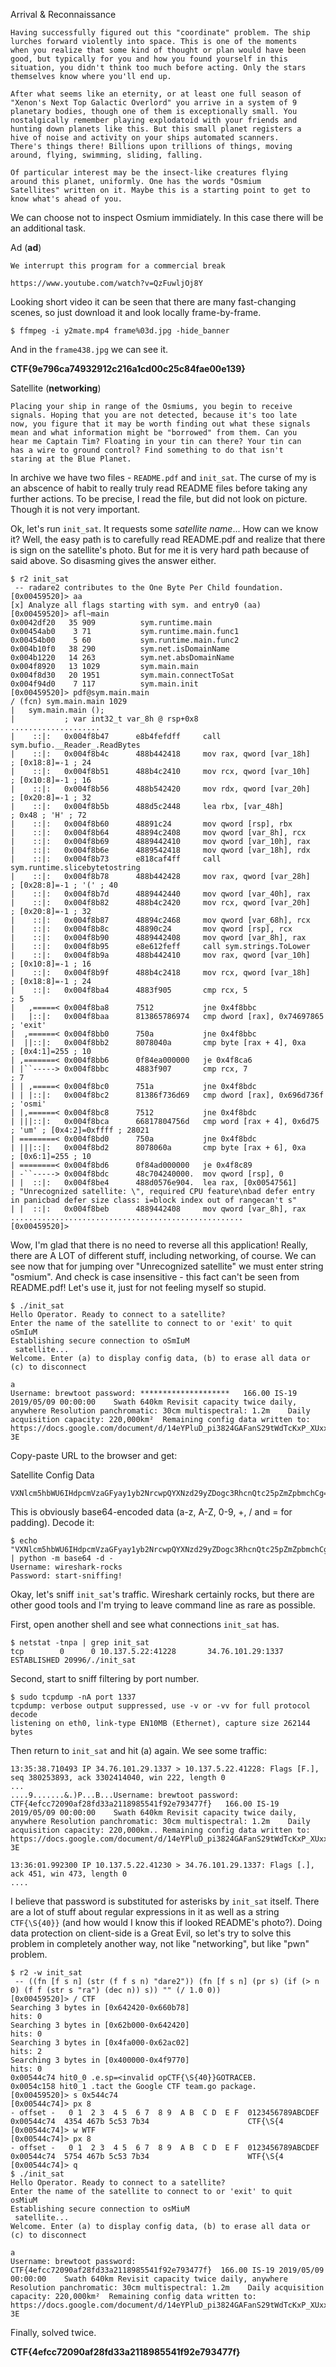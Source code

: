 Arrival & Reconnaissance


    Having successfully figured out this "coordinate" problem. The ship 
    lurches forward violently into space. This is one of the moments 
    when you realize that some kind of thought or plan would have been 
    good, but typically for you and how you found yourself in this 
    situation, you didn't think too much before acting. Only the stars 
    themselves know where you'll end up.

    After what seems like an eternity, or at least one full season of 
    "Xenon's Next Top Galactic Overlord" you arrive in a system of 9 
    planetary bodies, though one of them is exceptionally small. You 
    nostalgically remember playing explodatoid with your friends and 
    hunting down planets like this. But this small planet registers a 
    hive of noise and activity on your ships automated scanners. 
    There's things there! Billions upon trillions of things, moving 
    around, flying, swimming, sliding, falling.

    Of particular interest may be the insect-like creatures flying 
    around this planet, uniformly. One has the words "Osmium 
    Satellites" written on it. Maybe this is a starting point to get to 
    know what's ahead of you.


We can choose not to inspect Osmium immidiately. In this case there 
will be an additional task.

Ad (**ad**)

    We interrupt this program for a commercial break

    https://www.youtube.com/watch?v=QzFuwljOj8Y 
    
Looking short video it can be seen that there are many fast-changing 
scenes, so just download it and look locally frame-by-frame.

    $ ffmpeg -i y2mate.mp4 frame%03d.jpg -hide_banner

And in the `frame438.jpg` we can see it.

**CTF{9e796ca74932912c216a1cd00c25c84fae00e139}**


Satellite (**networking**)

    Placing your ship in range of the Osmiums, you begin to receive 
    signals. Hoping that you are not detected, because it's too late 
    now, you figure that it may be worth finding out what these signals 
    mean and what information might be "borrowed" from them. Can you 
    hear me Captain Tim? Floating in your tin can there? Your tin can 
    has a wire to ground control? Find something to do that isn't 
    staring at the Blue Planet.

In archive we have two files - `README.pdf` and `init_sat`.
The curse of my is an abscence of habit to really truly read README 
files before taking any further actions. To be precise, I read the 
file, but did not look on picture. Though it is not very important.

Ok, let's run `init_sat`. It requests some *satellite name*...
How can we know it? Well, the easy path is to carefully read README.pdf 
and realize that there is sign on the satellite's photo.
But for me it is very hard path because of said above.
So disasming gives the answer either.

    $ r2 init_sat
     -- radare2 contributes to the One Byte Per Child foundation.
    [0x00459520]> aa
    [x] Analyze all flags starting with sym. and entry0 (aa)
    [0x00459520]> afl~main
    0x0042df20   35 909          sym.runtime.main
    0x00454ab0    3 71           sym.runtime.main.func1
    0x00454b00    5 60           sym.runtime.main.func2
    0x004b10f0   38 290          sym.net.isDomainName
    0x004b1220   14 263          sym.net.absDomainName
    0x004f8920   13 1029         sym.main.main
    0x004f8d30   20 1951         sym.main.connectToSat
    0x004f94d0    7 117          sym.main.init
    [0x00459520]> pdf@sym.main.main
    / (fcn) sym.main.main 1029
    |   sym.main.main ();
    |           ; var int32_t var_8h @ rsp+0x8
    ....................
    |    ::|:   0x004f8b47      e8b4fefdff     call sym.bufio.__Reader_.ReadBytes
    |    ::|:   0x004f8b4c      488b442418     mov rax, qword [var_18h]    ; [0x18:8]=-1 ; 24
    |    ::|:   0x004f8b51      488b4c2410     mov rcx, qword [var_10h]    ; [0x10:8]=-1 ; 16
    |    ::|:   0x004f8b56      488b542420     mov rdx, qword [var_20h]    ; [0x20:8]=-1 ; 32
    |    ::|:   0x004f8b5b      488d5c2448     lea rbx, [var_48h]          ; 0x48 ; 'H' ; 72
    |    ::|:   0x004f8b60      48891c24       mov qword [rsp], rbx
    |    ::|:   0x004f8b64      48894c2408     mov qword [var_8h], rcx
    |    ::|:   0x004f8b69      4889442410     mov qword [var_10h], rax
    |    ::|:   0x004f8b6e      4889542418     mov qword [var_18h], rdx
    |    ::|:   0x004f8b73      e818caf4ff     call sym.runtime.slicebytetostring
    |    ::|:   0x004f8b78      488b442428     mov rax, qword [var_28h]    ; [0x28:8]=-1 ; '(' ; 40
    |    ::|:   0x004f8b7d      4889442440     mov qword [var_40h], rax
    |    ::|:   0x004f8b82      488b4c2420     mov rcx, qword [var_20h]    ; [0x20:8]=-1 ; 32
    |    ::|:   0x004f8b87      48894c2468     mov qword [var_68h], rcx
    |    ::|:   0x004f8b8c      48890c24       mov qword [rsp], rcx
    |    ::|:   0x004f8b90      4889442408     mov qword [var_8h], rax
    |    ::|:   0x004f8b95      e8e612feff     call sym.strings.ToLower
    |    ::|:   0x004f8b9a      488b442410     mov rax, qword [var_10h]    ; [0x10:8]=-1 ; 16
    |    ::|:   0x004f8b9f      488b4c2418     mov rcx, qword [var_18h]    ; [0x18:8]=-1 ; 24
    |    ::|:   0x004f8ba4      4883f905       cmp rcx, 5                  ; 5
    |   ,=====< 0x004f8ba8      7512           jne 0x4f8bbc
    |   |::|:   0x004f8baa      813865786974   cmp dword [rax], 0x74697865 ; 'exit'
    |  ,======< 0x004f8bb0      750a           jne 0x4f8bbc
    |  ||::|:   0x004f8bb2      8078040a       cmp byte [rax + 4], 0xa     ; [0x4:1]=255 ; 10
    | ,=======< 0x004f8bb6      0f84ea000000   je 0x4f8ca6
    | |``-----> 0x004f8bbc      4883f907       cmp rcx, 7                  ; 7
    | | ,=====< 0x004f8bc0      751a           jne 0x4f8bdc
    | | |::|:   0x004f8bc2      81386f736d69   cmp dword [rax], 0x696d736f ; 'osmi'
    | |,======< 0x004f8bc8      7512           jne 0x4f8bdc
    | |||::|:   0x004f8bca      66817804756d   cmp word [rax + 4], 0x6d75  ; 'um' ; [0x4:2]=0xffff ; 28021
    | ========< 0x004f8bd0      750a           jne 0x4f8bdc
    | |||::|:   0x004f8bd2      8078060a       cmp byte [rax + 6], 0xa     ; [0x6:1]=255 ; 10
    | ========< 0x004f8bd6      0f84ad000000   je 0x4f8c89
    | -``-----> 0x004f8bdc      48c704240000.  mov qword [rsp], 0
    | |  ::|:   0x004f8be4      488d0576e904.  lea rax, [0x00547561]       ; "Unrecognized satellite: \", required CPU feature\nbad defer entry in panicbad defer size class: i=block index out of rangecan't s"
    | |  ::|:   0x004f8beb      4889442408     mov qword [var_8h], rax
    ....................................................
    [0x00459520]> 


Wow, I'm glad that there is no need to reverse all this application!
Really, there are A LOT of different stuff, including networking, 
of course.
We can see now that for jumping over "Unrecognized satellite" we must 
enter string "osmium". And check is case insensitive - this fact can't 
be seen from README.pdf! Let's use it, just for not feeling myself so 
stupid.

    $ ./init_sat 
    Hello Operator. Ready to connect to a satellite?
    Enter the name of the satellite to connect to or 'exit' to quit
    oSmIuM
    Establishing secure connection to oSmIuM
     satellite...
    Welcome. Enter (a) to display config data, (b) to erase all data or (c) to disconnect

    a
    Username: brewtoot password: ********************	166.00 IS-19 2019/05/09 00:00:00	Swath 640km	Revisit capacity twice daily, anywhere Resolution panchromatic: 30cm multispectral: 1.2m	Daily acquisition capacity: 220,000km²	Remaining config data written to: https://docs.google.com/document/d/14eYPluD_pi3824GAFanS29tWdTcKxP_XUxx7e303-3E

Copy-paste URL to the browser and get:

Satellite Config Data

    VXNlcm5hbWU6IHdpcmVzaGFyay1yb2NrcwpQYXNzd29yZDogc3RhcnQtc25pZmZpbmchCg==

This is obviously base64-encoded data (a-z, A-Z, 0-9, +, / and = for 
padding). Decode it:

    $ echo "VXNlcm5hbWU6IHdpcmVzaGFyay1yb2NrcwpQYXNzd29yZDogc3RhcnQtc25pZmZpbmchCg==" | python -m base64 -d -
    Username: wireshark-rocks
    Password: start-sniffing!

Okay, let's sniff `init_sat`'s traffic. Wireshark certainly rocks, 
but there are other good tools and I'm trying to leave command line 
as rare as possible.

First, open another shell and see what connections `init_sat` has.

    $ netstat -tnpa | grep init_sat
    tcp        0      0 10.137.5.22:41228       34.76.101.29:1337       ESTABLISHED 20996/./init_sat    

Second, start to sniff filtering by port number.

    $ sudo tcpdump -nA port 1337
    tcpdump: verbose output suppressed, use -v or -vv for full protocol decode
    listening on eth0, link-type EN10MB (Ethernet), capture size 262144 bytes

Then return to `init_sat` and hit (a) again. We see some traffic:

    13:35:38.710493 IP 34.76.101.29.1337 > 10.137.5.22.41228: Flags [F.], seq 380253893, ack 3302414040, win 222, length 0
    ...
    ....9.......&.)P...B...Username: brewtoot password: CTF{4efcc72090af28fd33a2118985541f92e793477f}	166.00 IS-19 2019/05/09 00:00:00	Swath 640km	Revisit capacity twice daily, anywhere Resolution panchromatic: 30cm multispectral: 1.2m	Daily acquisition capacity: 220,000km..	Remaining config data written to: https://docs.google.com/document/d/14eYPluD_pi3824GAFanS29tWdTcKxP_XUxx7e303-3E

    13:36:01.992300 IP 10.137.5.22.41230 > 34.76.101.29.1337: Flags [.], ack 451, win 473, length 0
    ....

I believe that password is substituted for asterisks by `init_sat` 
itself. There are a lot of stuff about regular expressions in it as 
well as a string `CTF{\S{40}}` (and how would I know this if looked 
README's photo?).
Doing data protection on client-side is a Great Evil, so let's try to 
solve this problem in completely another way, not like "networking", 
but like "pwn" problem.

    $ r2 -w init_sat 
     -- ((fn [f s n] (str (f f s n) "dare2")) (fn [f s n] (pr s) (if (> n 0) (f f (str s "ra") (dec n)) s)) "" (/ 1.0 0))
    [0x00459520]> / CTF
    Searching 3 bytes in [0x642420-0x660b78]
    hits: 0
    Searching 3 bytes in [0x62b000-0x642420]
    hits: 0
    Searching 3 bytes in [0x4fa000-0x62ac02]
    hits: 2
    Searching 3 bytes in [0x400000-0x4f9770]
    hits: 0
    0x00544c74 hit0_0 .e.sp=<invalid opCTF{\S{40}}GOTRACEB.
    0x0054c158 hit0_1 .tact the Google CTF team.go package.
    [0x00459520]> s 0x544c74
    [0x00544c74]> px 8
    - offset -   0 1  2 3  4 5  6 7  8 9  A B  C D  E F  0123456789ABCDEF
    0x00544c74  4354 467b 5c53 7b34                      CTF{\S{4
    [0x00544c74]> w WTF
    [0x00544c74]> px 8
    - offset -   0 1  2 3  4 5  6 7  8 9  A B  C D  E F  0123456789ABCDEF
    0x00544c74  5754 467b 5c53 7b34                      WTF{\S{4
    [0x00544c74]> q
    $ ./init_sat
    Hello Operator. Ready to connect to a satellite?
    Enter the name of the satellite to connect to or 'exit' to quit
    osMiuM
    Establishing secure connection to osMiuM
     satellite...
    Welcome. Enter (a) to display config data, (b) to erase all data or (c) to disconnect

    a
    Username: brewtoot password: CTF{4efcc72090af28fd33a2118985541f92e793477f}	166.00 IS-19 2019/05/09 00:00:00	Swath 640km	Revisit capacity twice daily, anywhere Resolution panchromatic: 30cm multispectral: 1.2m	Daily acquisition capacity: 220,000km²	Remaining config data written to: https://docs.google.com/document/d/14eYPluD_pi3824GAFanS29tWdTcKxP_XUxx7e303-3E


Finally, solved twice.

**CTF{4efcc72090af28fd33a2118985541f92e793477f}**
